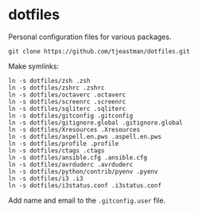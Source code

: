 dotfiles
========
Personal configuration files for various packages.

```
git clone https://github.com/tjeastman/dotfiles.git
```

Make symlinks:
```
ln -s dotfiles/zsh .zsh
ln -s dotfiles/zshrc .zshrc
ln -s dotfiles/octaverc .octaverc
ln -s dotfiles/screenrc .screenrc
ln -s dotfiles/sqliterc .sqliterc
ln -s dotfiles/gitconfig .gitconfig
ln -s dotfiles/gitignore.global .gitignore.global
ln -s dotfiles/Xresources .Xresources
ln -s dotfiles/aspell.en.pws .aspell.en.pws
ln -s dotfiles/profile .profile
ln -s dotfiles/ctags .ctags
ln -s dotfiles/ansible.cfg .ansible.cfg
ln -s dotfiles/avrduderc .avrduderc
ln -s dotfiles/python/contrib/pyenv .pyenv
ln -s dotfiles/i3 .i3
ln -s dotfiles/i3status.conf .i3status.conf
```

Add name and email to the `.gitconfig.user` file.
